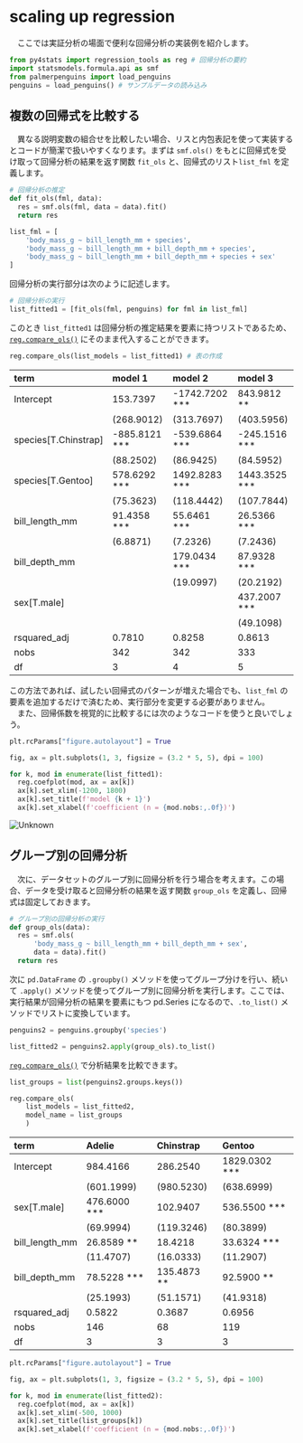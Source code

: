# scaling up regression

　ここでは実証分析の場面で便利な回帰分析の実装例を紹介します。

``` python
from py4stats import regression_tools as reg # 回帰分析の要約
import statsmodels.formula.api as smf
from palmerpenguins import load_penguins
penguins = load_penguins() # サンプルデータの読み込み
```

## 複数の回帰式を比較する

　異なる説明変数の組合せを比較したい場合、リスと内包表記を使って実装するとコードが簡潔で扱いやすくなります。まずは
`smf.ols()` をもとに回帰式を受け取って回帰分析の結果を返す関数 `fit_ols` と、回帰式のリスト`list_fml` を定義します。

``` python
# 回帰分析の推定
def fit_ols(fml, data):
  res = smf.ols(fml, data = data).fit()
  return res

list_fml = [
    'body_mass_g ~ bill_length_mm + species',
    'body_mass_g ~ bill_length_mm + bill_depth_mm + species',
    'body_mass_g ~ bill_length_mm + bill_depth_mm + species + sex'
]
```

回帰分析の実行部分は次のように記述します。

``` python
# 回帰分析の実行
list_fitted1 = [fit_ols(fml, penguins) for fml in list_fml]
```

このとき `list_fitted1` は回帰分析の推定結果を要素に持つリストであるため、[`reg.compare_ols()`](https://github.com/Hirototensho/Py4Stats/blob/main/man/compare_ols.md) にそのまま代入することができます。

``` python
reg.compare_ols(list_models = list_fitted1) # 表の作成
```

| term                 | model 1       | model 2        | model 3       |
|:---------------------|:--------------|:---------------|:--------------|
| Intercept            | 153.7397      | -1742.7202 *** | 843.9812 **   |
|                      | (268.9012)    | (313.7697)     | (403.5956)    |
| species[T.Chinstrap] | -885.8121 *** | -539.6864 ***  | -245.1516 *** |
|                      | (88.2502)     | (86.9425)      | (84.5952)     |
| species[T.Gentoo]    | 578.6292 ***  | 1492.8283 ***  | 1443.3525 *** |
|                      | (75.3623)     | (118.4442)     | (107.7844)    |
| bill_length_mm       | 91.4358 ***   | 55.6461 ***    | 26.5366 ***   |
|                      | (6.8871)      | (7.2326)       | (7.2436)      |
| bill_depth_mm        |               | 179.0434 ***   | 87.9328 ***   |
|                      |               | (19.0997)      | (20.2192)     |
| sex[T.male]          |               |                | 437.2007 ***  |
|                      |               |                | (49.1098)     |
| rsquared_adj         | 0.7810        | 0.8258         | 0.8613        |
| nobs                 | 342           | 342            | 333           |
| df                   | 3             | 4              | 5             |

この方法であれば、試したい回帰式のパターンが増えた場合でも、`list_fml` の要素を追加するだけで済むため、実行部分を変更する必要がありません。  
　また、回帰係数を視覚的に比較するには次のようなコードを使うと良いでしょう。

``` python
plt.rcParams["figure.autolayout"] = True

fig, ax = plt.subplots(1, 3, figsize = (3.2 * 5, 5), dpi = 100)

for k, mod in enumerate(list_fitted1):
  reg.coefplot(mod, ax = ax[k])
  ax[k].set_xlim(-1200, 1800)
  ax[k].set_title(f'model {k + 1}')
  ax[k].set_xlabel(f'coefficient (n = {mod.nobs:,.0f})')
```
![Unknown](https://github.com/Hirototensho/Py4Stats/assets/55335752/c3971702-b97a-4679-ae9a-f5787b1443cb)

## グループ別の回帰分析

　次に、データセットのグループ別に回帰分析を行う場合を考えます。この場合、データを受け取ると回帰分析の結果を返す関数 `group_ols` を定義し、回帰式は固定しておきます。

``` python
# グループ別の回帰分析の実行
def group_ols(data):
  res = smf.ols(
      'body_mass_g ~ bill_length_mm + bill_depth_mm + sex', 
      data = data).fit()
  return res
```

次に `pd.DataFrame` の `.groupby()` メソッドを使ってグループ分けを行い、続いて `.apply()` メソッドを使ってグループ別に回帰分析を実行します。ここでは、実行結果が回帰分析の結果を要素にもつ pd.Series になるので、`.to_list()` メソッドでリストに変換しています。

``` python
penguins2 = penguins.groupby('species')

list_fitted2 = penguins2.apply(group_ols).to_list()
``` 

[`reg.compare_ols()`](https://github.com/Hirototensho/Py4Stats/blob/main/man/compare_ols.md) で分析結果を比較できます。

``` python
list_groups = list(penguins2.groups.keys())

reg.compare_ols(
    list_models = list_fitted2,
    model_name = list_groups
    )
```
| term           | Adelie       | Chinstrap   | Gentoo        |
|:---------------|:-------------|:------------|:--------------|
| Intercept      | 984.4166     | 286.2540    | 1829.0302 *** |
|                | (601.1999)   | (980.5230)  | (638.6999)    |
| sex[T.male]    | 476.6000 *** | 102.9407    | 536.5500 ***  |
|                | (69.9994)    | (119.3246)  | (80.3899)     |
| bill_length_mm | 26.8589 **   | 18.4218     | 33.6324 ***   |
|                | (11.4707)    | (16.0333)   | (11.2907)     |
| bill_depth_mm  | 78.5228 ***  | 135.4873 ** | 92.5900 **    |
|                | (25.1993)    | (51.1571)   | (41.9318)     |
| rsquared_adj   | 0.5822       | 0.3687      | 0.6956        |
| nobs           | 146          | 68          | 119           |
| df             | 3            | 3           | 3             |

``` python
plt.rcParams["figure.autolayout"] = True

fig, ax = plt.subplots(1, 3, figsize = (3.2 * 5, 5), dpi = 100)

for k, mod in enumerate(list_fitted2):
  reg.coefplot(mod, ax = ax[k])
  ax[k].set_xlim(-500, 1000)
  ax[k].set_title(list_groups[k])
  ax[k].set_xlabel(f'coefficient (n = {mod.nobs:,.0f})')
```
